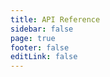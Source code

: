 ```yaml
---
title: API Reference
sidebar: false
page: true
footer: false
editLink: false
---
```


<script setup>
import ApiIndex from './ApiIndex.vue'
</script>

<ApiIndex />
